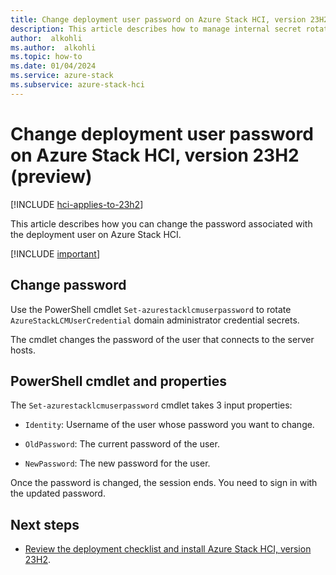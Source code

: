 ```yaml
---
title: Change deployment user password on Azure Stack HCI, version 23H2 (preview)
description: This article describes how to manage internal secret rotation on Azure Stack HCI, version 23H2 (preview).
author:  alkohli
ms.author:  alkohli
ms.topic: how-to
ms.date: 01/04/2024
ms.service: azure-stack
ms.subservice: azure-stack-hci
---
```


# Change deployment user password on Azure Stack HCI, version 23H2 (preview)

[!INCLUDE [hci-applies-to-23h2](../../includes/hci-applies-to-23h2.md)]

This article describes how you can change the password associated with the deployment user on Azure Stack HCI.

[!INCLUDE [important](../../includes/hci-preview.md)]

## Change password

Use the PowerShell cmdlet `Set-azurestacklcmuserpassword` to rotate `AzureStackLCMUserCredential` domain administrator credential secrets.

The cmdlet changes the password of the user that connects to the server hosts.

## PowerShell cmdlet and properties

The `Set-azurestacklcmuserpassword` cmdlet takes 3 input properties:

- `Identity`: Username of the user whose password you want to change.

- `OldPassword`: The current password of the user.

- `NewPassword`: The new password for the user.

Once the password is changed, the session ends. You need to sign in with the updated password.

## Next steps

- [Review the deployment checklist and install Azure Stack HCI, version 23H2](../deploy/deployment-checklist.md).
